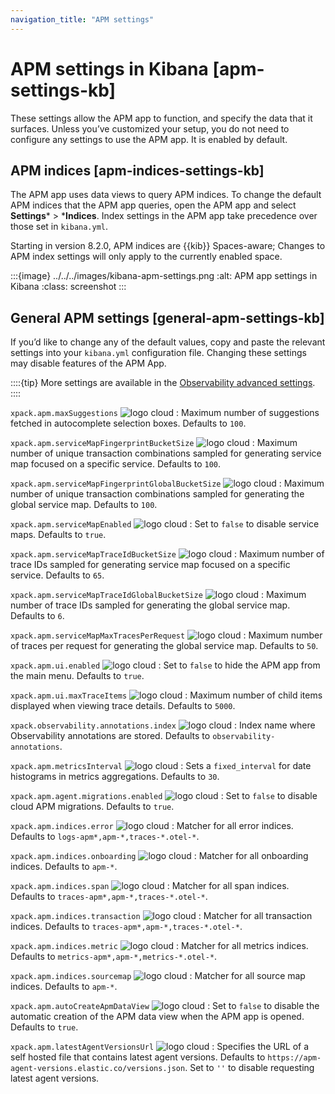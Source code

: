 ```yaml
---
navigation_title: "APM settings"
---
```


# APM settings in Kibana [apm-settings-kb]


These settings allow the APM app to function, and specify the data that it surfaces. Unless you’ve customized your setup, you do not need to configure any settings to use the APM app. It is enabled by default.


## APM indices [apm-indices-settings-kb]

The APM app uses data views to query APM indices. To change the default APM indices that the APM app queries, open the APM app and select **Settings*** > ***Indices**. Index settings in the APM app take precedence over those set in `kibana.yml`.

Starting in version 8.2.0, APM indices are {{kib}} Spaces-aware; Changes to APM index settings will only apply to the currently enabled space.

:::{image} ../../../images/kibana-apm-settings.png
:alt: APM app settings in Kibana
:class: screenshot
:::


## General APM settings [general-apm-settings-kb]

If you’d like to change any of the default values, copy and paste the relevant settings into your `kibana.yml` configuration file. Changing these settings may disable features of the APM App.

::::{tip}
More settings are available in the [Observability advanced settings](asciidocalypse://docs/kibana/docs/reference/advanced-settings.md#observability-advanced-settings).
::::


`xpack.apm.maxSuggestions` ![logo cloud](https://doc-icons.s3.us-east-2.amazonaws.com/logo_cloud.svg "Supported on {{ess}}")
:   Maximum number of suggestions fetched in autocomplete selection boxes. Defaults to `100`.

`xpack.apm.serviceMapFingerprintBucketSize` ![logo cloud](https://doc-icons.s3.us-east-2.amazonaws.com/logo_cloud.svg "Supported on {{ess}}")
:   Maximum number of unique transaction combinations sampled for generating service map focused on a specific service. Defaults to `100`.

`xpack.apm.serviceMapFingerprintGlobalBucketSize` ![logo cloud](https://doc-icons.s3.us-east-2.amazonaws.com/logo_cloud.svg "Supported on {{ess}}")
:   Maximum number of unique transaction combinations sampled for generating the global service map. Defaults to `100`.

`xpack.apm.serviceMapEnabled` ![logo cloud](https://doc-icons.s3.us-east-2.amazonaws.com/logo_cloud.svg "Supported on {{ess}}")
:   Set to `false` to disable service maps. Defaults to `true`.

`xpack.apm.serviceMapTraceIdBucketSize` ![logo cloud](https://doc-icons.s3.us-east-2.amazonaws.com/logo_cloud.svg "Supported on {{ess}}")
:   Maximum number of trace IDs sampled for generating service map focused on a specific service. Defaults to `65`.

`xpack.apm.serviceMapTraceIdGlobalBucketSize` ![logo cloud](https://doc-icons.s3.us-east-2.amazonaws.com/logo_cloud.svg "Supported on {{ess}}")
:   Maximum number of trace IDs sampled for generating the global service map. Defaults to `6`.

`xpack.apm.serviceMapMaxTracesPerRequest` ![logo cloud](https://doc-icons.s3.us-east-2.amazonaws.com/logo_cloud.svg "Supported on {{ess}}")
:   Maximum number of traces per request for generating the global service map. Defaults to `50`.

`xpack.apm.ui.enabled` ![logo cloud](https://doc-icons.s3.us-east-2.amazonaws.com/logo_cloud.svg "Supported on {{ess}}")
:   Set to `false` to hide the APM app from the main menu. Defaults to `true`.

`xpack.apm.ui.maxTraceItems` ![logo cloud](https://doc-icons.s3.us-east-2.amazonaws.com/logo_cloud.svg "Supported on {{ess}}")
:   Maximum number of child items displayed when viewing trace details. Defaults to `5000`.

`xpack.observability.annotations.index` ![logo cloud](https://doc-icons.s3.us-east-2.amazonaws.com/logo_cloud.svg "Supported on {{ess}}")
:   Index name where Observability annotations are stored. Defaults to `observability-annotations`.

`xpack.apm.metricsInterval` ![logo cloud](https://doc-icons.s3.us-east-2.amazonaws.com/logo_cloud.svg "Supported on {{ess}}")
:   Sets a `fixed_interval` for date histograms in metrics aggregations. Defaults to `30`.

`xpack.apm.agent.migrations.enabled` ![logo cloud](https://doc-icons.s3.us-east-2.amazonaws.com/logo_cloud.svg "Supported on {{ess}}")
:   Set to `false` to disable cloud APM migrations. Defaults to `true`.

`xpack.apm.indices.error` ![logo cloud](https://doc-icons.s3.us-east-2.amazonaws.com/logo_cloud.svg "Supported on {{ess}}")
:   Matcher for all error indices. Defaults to `logs-apm*,apm-*,traces-*.otel-*`.

`xpack.apm.indices.onboarding` ![logo cloud](https://doc-icons.s3.us-east-2.amazonaws.com/logo_cloud.svg "Supported on {{ess}}")
:   Matcher for all onboarding indices. Defaults to `apm-*`.

`xpack.apm.indices.span` ![logo cloud](https://doc-icons.s3.us-east-2.amazonaws.com/logo_cloud.svg "Supported on {{ess}}")
:   Matcher for all span indices. Defaults to `traces-apm*,apm-*,traces-*.otel-*`.

`xpack.apm.indices.transaction` ![logo cloud](https://doc-icons.s3.us-east-2.amazonaws.com/logo_cloud.svg "Supported on {{ess}}")
:   Matcher for all transaction indices. Defaults to `traces-apm*,apm-*,traces-*.otel-*`.

`xpack.apm.indices.metric` ![logo cloud](https://doc-icons.s3.us-east-2.amazonaws.com/logo_cloud.svg "Supported on {{ess}}")
:   Matcher for all metrics indices. Defaults to `metrics-apm*,apm-*,metrics-*.otel-*`.

`xpack.apm.indices.sourcemap` ![logo cloud](https://doc-icons.s3.us-east-2.amazonaws.com/logo_cloud.svg "Supported on {{ess}}")
:   Matcher for all source map indices. Defaults to `apm-*`.

`xpack.apm.autoCreateApmDataView` ![logo cloud](https://doc-icons.s3.us-east-2.amazonaws.com/logo_cloud.svg "Supported on {{ess}}")
:   Set to `false` to disable the automatic creation of the APM data view when the APM app is opened. Defaults to `true`.

`xpack.apm.latestAgentVersionsUrl` ![logo cloud](https://doc-icons.s3.us-east-2.amazonaws.com/logo_cloud.svg "Supported on {{ess}}")
:   Specifies the URL of a self hosted file that contains latest agent versions. Defaults to `https://apm-agent-versions.elastic.co/versions.json`. Set to `''` to disable requesting latest agent versions.
